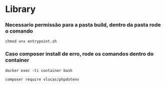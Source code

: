 # Library 

### Necessario permissão para a pasta build, dentro da pasta rode o comando
```
chmod u+x entrypoint.sh
```

### Caso composer install de erro, rode os comandos dentro do container
```
docker exec -ti container bash
```

```
composer require vlucas/phpdotenv
```
